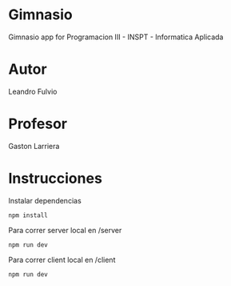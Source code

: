 # Gimnasio
Gimnasio app for Programacion III - INSPT - Informatica Aplicada

# Autor
Leandro Fulvio

# Profesor
Gaston Larriera

# Instrucciones

Instalar dependencias
```
npm install
```

Para correr server local
en /server 
```
npm run dev
```

Para correr client local
en /client
```
npm run dev
```
